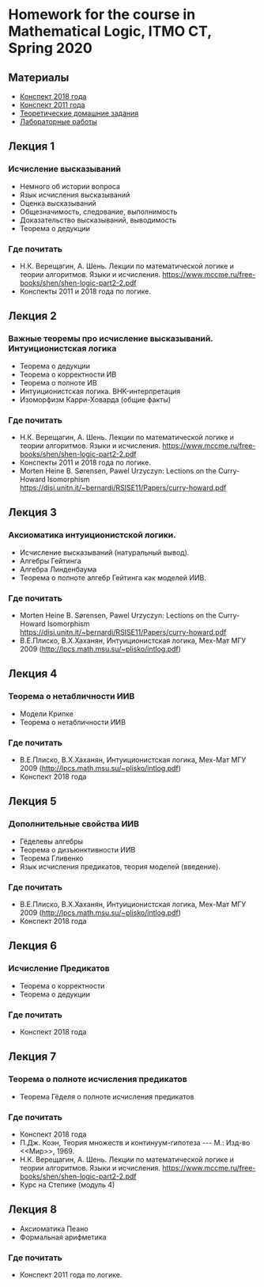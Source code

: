 Homework for the course in Mathematical Logic, ITMO CT, Spring 2020
==========================
## Материалы
+ [Конспект 2018 года](https://github.com/shd/logic2018/blob/master/conspect.pdf)
+ [Конспект 2011 года](https://github.com/shd/logic2011/blob/master/conspect.pdf)
+ [Теоретические домашние задания](https://github.com/grifguitar/math-logic/blob/main/hw-theory.pdf)
+ [Лабораторные работы](https://github.com/grifguitar/math-logic/blob/main/ml-2018.pdf)

## Лекция 1
### Исчисление высказываний
+ Немного об истории вопроса
+ Язык исчисления высказываний
+ Оценка высказываний
+ Общезначимость, следование, выполнимость
+ Доказательство высказываний, выводимость
+ Теорема о дедукции
### Где почитать
+ Н.К. Верещагин, А. Шень. Лекции по математической логике и теории алгоритмов. Языки и исчисления.
https://www.mccme.ru/free-books/shen/shen-logic-part2-2.pdf
+ Конспекты 2011 и 2018 года по логике.

## Лекция 2
### Важные теоремы про исчисление высказываний. Интуиционистская логика
+ Теорема о дедукции
+ Теорема о корректности ИВ
+ Теорема о полноте ИВ
+ Интуиционистская логика. BHK-интерпретация
+ Изоморфизм Карри-Ховарда (общие факты)
### Где почитать
+ Н.К. Верещагин, А. Шень. Лекции по математической логике и теории алгоритмов. Языки и исчисления.
https://www.mccme.ru/free-books/shen/shen-logic-part2-2.pdf
+ Конспекты 2011 и 2018 года по логике.
+ Morten Heine B. Sørensen, Pawel Urzyczyn: Lections on the Curry-Howard Isomorphism
https://disi.unitn.it/~bernardi/RSISE11/Papers/curry-howard.pdf

## Лекция 3
### Аксиоматика интуиционистской логики.
+ Исчисление высказываний (натуральный вывод).
+ Алгебры Гейтинга
+ Алгебра Линденбаума
+ Теорема о полноте алгебр Гейтинга как моделей ИИВ.
### Где почитать
+ Morten Heine B. Sørensen, Pawel Urzyczyn: Lections on the Curry-Howard Isomorphism
https://disi.unitn.it/~bernardi/RSISE11/Papers/curry-howard.pdf
+ В.Е.Плиско, В.Х.Хаханян, Интуиционистская логика, Мех-Мат МГУ 2009 (http://lpcs.math.msu.su/~plisko/intlog.pdf)

## Лекция 4
### Теорема о нетабличности ИИВ
+ Модели Крипке
+ Теорема о нетабличности ИИВ
### Где почитать
+ В.Е.Плиско, В.Х.Хаханян, Интуиционистская логика, Мех-Мат МГУ 2009 (http://lpcs.math.msu.su/~plisko/intlog.pdf)
+ Конспект 2018 года

## Лекция 5
### Дополнительные свойства ИИВ
+ Гёделевы алгебры
+ Теорема о дизъюнктивности ИИВ
+ Теорема Гливенко
+ Язык исчисления предикатов, теория моделей (введение).
### Где почитать
+ В.Е.Плиско, В.Х.Хаханян, Интуиционистская логика, Мех-Мат МГУ 2009 (http://lpcs.math.msu.su/~plisko/intlog.pdf)
+ Конспект 2018 года

## Лекция 6
### Исчисление Предикатов
+ Теорема о корректности
+ Теорема о дедукции
### Где почитать
+ Конспект 2018 года

## Лекция 7
### Теорема о полноте исчисления предикатов
+ Теорема Гёделя о полноте исчисления предикатов
### Где почитать
+ Конспект 2018 года
+ П.Дж. Коэн, Теория множеств и континуум-гипотеза --- М.: Изд-во <<Мир>>, 1969.
+ Н.К. Верещагин, А. Шень. Лекции по математической логике и теории алгоритмов. Языки и исчисления.
https://www.mccme.ru/free-books/shen/shen-logic-part2-2.pdf
+ Курс на Степике (модуль 4)

## Лекция 8
+ Аксиоматика Пеано
+ Формальная арифметика
### Где почитать
+ Конспект 2011 года по логике.